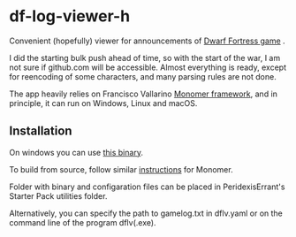 # df-log-viewer-h

Convenient (hopefully) viewer for announcements of 
[Dwarf Fortress game](http://www.bay12games.com/dwarves/) .

I did the starting bulk push ahead of time, so with the start of the war, 
I am not sure if github.com will be accessible.
Almost everything is ready, except for reencoding of some characters,
and many parsing rules are not done.

The app heavily relies on Francisco Vallarino [Monomer framework](https://github.com/fjvallarino/monomer), and 
in principle, it can run on Windows, Linux and macOS.

## Installation

On windows you can use [this binary](https://drive.google.com/file/d/11teNPY7dQbf0PWJwYPqMBFyVDcfpCRPL/view?usp=sharing).

To build from source, follow similar 
[instructions](https://github.com/fjvallarino/monomer/blob/main/docs/tutorials/00-setup.md) 
for Monomer.

Folder with binary and configaration files can be placed in 
PeridexisErrant's Starter Pack utilities folder. 

Alternatively, you can specify the path to gamelog.txt in dflv.yaml
or on the command line of the program dflv(.exe).




